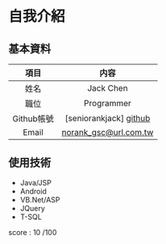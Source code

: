 自我介紹
========


基本資料
--------

| 項目 | 内容 |
| :--: | :--: |
| 姓名 | Jack Chen |
| 職位 | Programmer |
| Github帳號 | [seniorankjack] [github] |
| Email | norank_gsc@url.com.tw |


使用技術
--------

*	Java/JSP
*	Android
*	VB.Net/ASP
*	JQuery
*	T-SQL




score : 10 /100


[github]: https://github.com/seniorankjack/  "seniorankjack"
